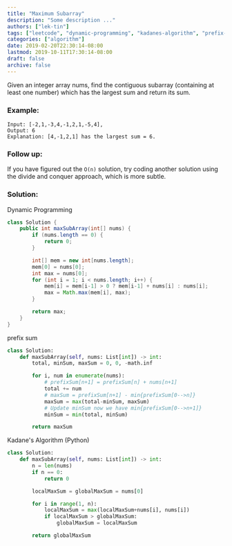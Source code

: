 ```yaml
---
title: "Maximum Subarray"
description: "Some description ..."
authors: ["lek-tin"]
tags: ["leetcode", "dynamic-programming", "kadanes-algorithm", "prefix-sum"]
categories: ["algorithm"]
date: 2019-02-20T22:30:14-08:00
lastmod: 2019-10-11T17:30:14-08:00
draft: false
archive: false
---
```

Given an integer array nums, find the contiguous subarray (containing at least one number) which has the largest sum and return its sum.

### Example:
```
Input: [-2,1,-3,4,-1,2,1,-5,4],
Output: 6
Explanation: [4,-1,2,1] has the largest sum = 6.
```
### Follow up:
If you have figured out the `O(n)` solution, try coding another solution using the divide and conquer approach, which is more subtle.

### Solution:
Dynamic Programming
```java
class Solution {
    public int maxSubArray(int[] nums) {
        if (nums.length == 0) {
            return 0;
        }

        int[] mem = new int[nums.length];
        mem[0] = nums[0];
        int max = nums[0];
        for (int i = 1; i < nums.length; i++) {
            mem[i] = mem[i-1] > 0 ? mem[i-1] + nums[i] : nums[i];
            max = Math.max(mem[i], max);
        }

        return max;
    }
}
```
prefix sum
```python
class Solution:
    def maxSubArray(self, nums: List[int]) -> int:
        total, minSum, maxSum = 0, 0, -math.inf

        for i, num in enumerate(nums):
            # prefixSum[n+1] = prefixSum[n] + nums[n+1]
            total += num
            # maxSum = prefixSum[n+1] - min{prefixSum[0-->n]}
            maxSum = max(total-minSum, maxSum)
            # Update minSum now we have min{prefixSum[0-->n+1]}
            minSum = min(total, minSum)

        return maxSum
```
Kadane's Algorithm (Python)
```python
class Solution:
    def maxSubArray(self, nums: List[int]) -> int:
        n = len(nums)
        if n == 0:
            return 0

        localMaxSum = globalMaxSum = nums[0]

        for i in range(1, n):
            localMaxSum = max(localMaxSum+nums[i], nums[i])
            if localMaxSum > globalMaxSum:
                globalMaxSum = localMaxSum

        return globalMaxSum
```